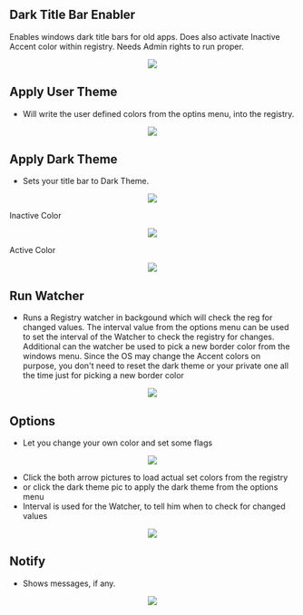 ## Dark Title Bar Enabler
 
  Enables windows dark title bars for old apps.
  Does also activate Inactive Accent color within registry.
  Needs Admin rights to run proper.
  <p align="center">
    <img src="https://user-images.githubusercontent.com/1683181/96075137-b347fa00-0eaa-11eb-8746-2eae62179d34.jpg">
  </p>
  
## Apply User Theme 
  - Will write the user defined colors from the optins menu, into the registry.
  <p align="center">
    <img src="https://user-images.githubusercontent.com/1683181/96075977-93b1d100-0eac-11eb-9969-7cf88465bb63.jpg">
  </p>
  
## Apply Dark Theme 
  - Sets your title bar to Dark Theme.
  <p align="center">
    <img src="https://user-images.githubusercontent.com/1683181/96075261-f4d8a500-0eaa-11eb-904c-d78ebb692ba7.jpg">
  </p>
  
  Inactive Color
  <p align="center">
    <img src="https://user-images.githubusercontent.com/1683181/96075347-22bde980-0eab-11eb-8eb4-5781dcc7013a.jpg">
  </p>
  
  Active Color
  <p align="center">
    <img src="https://user-images.githubusercontent.com/1683181/96075461-5ac52c80-0eab-11eb-9422-2e3c254c295f.jpg">
  </p>
  
## Run Watcher 
  - Runs a Registry watcher in backgound which will check the reg for changed values.
  The interval value from the options menu can be used to set the interval of the Watcher to check the registry for changes.
  Additional can the watcher be used to pick a new border color from the windows menu. Since the OS
  may change the Accent colors on purpose, you don't need to reset the dark theme or your private one all the time
  just for picking a new border color
  <p align="center">
    <img src="https://user-images.githubusercontent.com/1683181/96076045-be038e80-0eac-11eb-8b21-0c19d7805dde.jpg">
  </p>
                     
## Options 
  - Let you change your own color and set some flags
  <p align="center">
    <img src="https://user-images.githubusercontent.com/1683181/96076115-db385d00-0eac-11eb-9e02-f5665240aa21.jpg">
  </p>
  
  - Click the both arrow pictures to load actual set colors from the registry
  - or click the dark theme pic to apply the dark theme from the options menu
  - Interval is used for the Watcher, to tell him when to check for changed values
  <p align="center">
    <img src="https://user-images.githubusercontent.com/1683181/96077713-d37ab780-0eb0-11eb-9fde-9b04b129c0ed.jpg">
  </p>
  
## Notify 
  - Shows messages, if any.
  <p align="center">
    <img src="https://user-images.githubusercontent.com/1683181/96076477-b85a7880-0ead-11eb-9984-81be2b4b2e8c.jpg">
  </p>